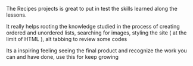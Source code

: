 The Recipes projects is great to put in test the skills learned along the lessons.

It really helps rooting the knowledge studied in the process of creating ordered and unordered lists, searching for images, styling the site ( at the limit of HTML ), alt tabbing to review some codes

Its a inspiring feeling seeing the final product and recognize the work you can and have done, use this for keep growing
